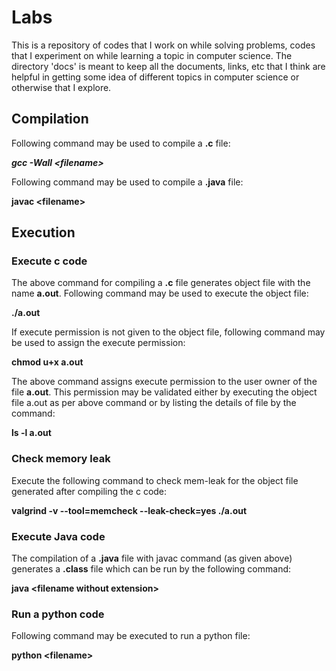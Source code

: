 # Labs
This is a repository of codes that I work on while solving problems, codes that
I experiment on while learning a topic in computer science. The directory 'docs'
is meant to keep all the documents, links, etc that I think are helpful in
getting some idea of different topics in computer science or otherwise that I
explore. 

## Compilation 
Following command may be used to compile a **.c** file:

 **_gcc -Wall \<filename\>_**

Following command may be used to compile a **.java** file:

 **javac \<filename\>**

## Execution 
### Execute c code 
The above command for compiling a **.c** file generates object file with the
name **a.out**. Following command may be used to execute the object file:

 **./a.out**

If execute permission is not given to the object file, following command may be
used to assign the execute permission:

 **chmod u+x a.out**

The above command assigns execute permission to the user owner of the file
**a.out**. This permission may be validated either by executing the object file
a.out as per above command or by listing the details of file by the command:

 **ls -l a.out**

### Check memory leak 
Execute the following command to check mem-leak for the object file generated
after compiling the c code:

 **valgrind -v --tool=memcheck --leak-check=yes ./a.out**

### Execute Java code 
The compilation of a **.java** file with javac command (as
given above) generates a **.class** file which can be run by the following
command:

 **java \<filename without extension\>**

### Run a python code 
Following command may be executed to run a python file:

 **python \<filename\>**

